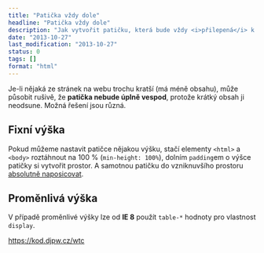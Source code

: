 ```yaml
---
title: "Patička vždy dole"
headline: "Patička vždy dole"
description: "Jak vytvořit patičku, která bude vždy <i>přilepená</i> k dolnímu okraji."
date: "2013-10-27"
last_modification: "2013-10-27"
status: 0
tags: []
format: "html"
---
```


<p>Je-li nějaká ze stránek na webu trochu kratší (má méně obsahu), může působit rušivě, že <b>patička nebude úplně vespod</b>, protože krátký obsah ji neodsune. Možná řešení jsou různá.</p>

<h2 id="fixni-vyska">Fixní výška</h2>
<p>Pokud můžeme nastavit patičce nějakou výšku, stačí elementy <code>&lt;html&gt;</code> a <code>&lt;body&gt;</code> roztáhnout na 100 % (<code>min-height: 100%</code>), dolním <code>padding</code>em o výšce patičky si vytvořit prostor. A samotnou patičku do vzniknuvšího prostoru <a href="/position#absolute">absolutně naposicovat</a>.</p>

<h2 id="promenliva-vyska">Proměnlivá výška</h2>
<p>V případě proměnlivé výšky lze od <b>IE 8</b> použít <code>table-*</code> hodnoty pro vlastnost <code>display</code>.</p>

https://kod.djpw.cz/wtc
